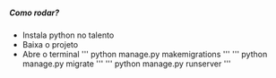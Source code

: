##### Como rodar?
- Instala python no talento
- Baixa o projeto
- Abre o terminal
  ''' python manage.py makemigrations '''
  ''' python manage.py migrate '''
  ''' python manage.py runserver '''
